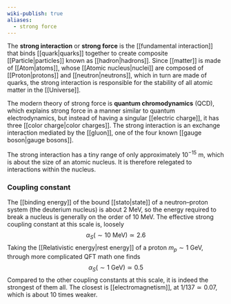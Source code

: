 ```yaml
---
wiki-publish: true
aliases:
  - strong force
---
```

The **strong interaction** or **strong force** is the [[fundamental interaction]] that binds [[quark|quarks]] together to create composite [[Particle|particles]] known as [[hadron|hadrons]]. Since [[matter]] is made of [[Atom|atoms]], whose [[Atomic nucleus|nuclei]] are composed of [[Proton|protons]] and [[neutron|neutrons]], which in turn are made of quarks, the strong interaction is responsible for the stability of all atomic matter in the [[Universe]].

The modern theory of strong force is **quantum chromodynamics** (QCD), which explains strong force in a manner similar to quantum electrodynamics, but instead of having a singular [[electric charge]], it has three [[color charge|color charges]]. The strong interaction is an exchange interaction mediated by the [[gluon]], one of the four known [[gauge boson|gauge bosons]].

The strong interaction has a tiny range of only approximately $10^{-15}\text{ m}$, which is about the size of an atomic nucleus. It is therefore relegated to interactions within the nucleus.
### Coupling constant
The [[binding energy]] of the bound [[stato|state]] of a neutron–proton system (the deuterium nucleus) is about 2 MeV, so the energy required to break a nucleus is generally on the order of 10 MeV. The effective strong coupling constant at this scale is, loosely
$$\alpha_{S}(\sim10\text{ MeV})\simeq 2.6$$
Taking the [[Relativistic energy|rest energy]] of a proton $m_{p}\sim 1\text{ GeV}$, through more complicated QFT math one finds
$$\alpha_{S}(\sim1\text{ GeV})\simeq 0.5$$
Compared to the other coupling constants at this scale, it is indeed the strongest of them all. The closest is [[electromagnetism]], at $1/137\simeq 0.07$, which is about 10 times weaker.